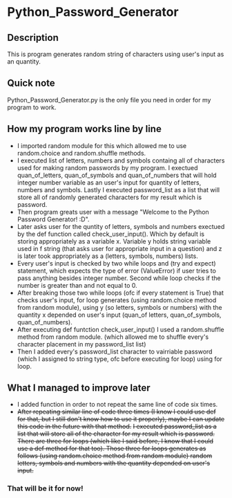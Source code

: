 # Python_Password_Generator
## Description
This is program generates random string of characters using user's input as an quantity.
## Quick note
Python_Password_Generator.py is the only file you need in order for my program to work.
## How my program works line by line
- I imported random module for this which allowed me to use random.choice and random.shuffle methods.
- I executed list of letters, numbers and symbols containg all of characters used for making random passwords by my program. I exectued quan_of_letters, quan_of_symbols and quan_of_numbers that will hold integer number variable as an user's input for quantity of letters, numbers and symbols. Lastly I executed password_list as a list that will store all of randomly generated characters for my result which is password.
- Then program greats user with a message "Welcome to the Python Password Generator! :D".
- Later asks user for the quntity of letters, symbols and numbers exectued by the def function called check_user_input(). Which by default is storing appropriately as a variable x. Variable y holds string variable used in f string (that asks user for appropriate input in a question)  and z is later took appropriately as a (letters, symbols, numbers) lists.
- Every user's input is checked by two while loops and (try and expect) statement, which expects the type of error (ValueError) if user tries to pass anything besides integer number. Second while loop checks if the number is greater than and not equal to 0.
- After breaking those two while loops (ofc if every statement is True) that checks user's input, for loop generates (using random.choice method from random module), using y (so letters, symbols or numbers) with the quantity x depended on user's input (quan_of letters, quan_of_symbols, quan_of_numbers).
- After executing def funtction check_user_input() I used a random.shuffle method from random module. (which allowed me to shuffle every's character placement in my password_list list)
- Then I added every's password_list character to vairriable password (which I assigned to string type, ofc before executing for loop) using for loop.
## What I managed to improve later
- I added function in order to not repeat the same line of code six times.
- ~~After repeating similar line of code three times (I know I could use def for that, but I still don't know how to use it properly), maybe I can update this code in the future with that method.~~
~~I executed password_list as a list that will store all of the character for my result which is password.~~
~~There are three for loops (which like I said before, I know that I could use a def method for that too). Those three for loops generates as follows (using random.choice method from random module) random letters, symbols and numbers with the quantity depended on user's input.~~
### That will be it for now!
